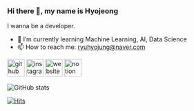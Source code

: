 ### Hi there 👋, my name is Hyojeong
I wanna be a developer.

- 🌱 I’m currently learning Machine Learning, AI, Data Science 
- 📫 How to reach me: ryuhyojung@naver.com 


[<img src='https://cdn.jsdelivr.net/npm/simple-icons@3.0.1/icons/github.svg' alt='github' height='40'>](https://github.com/YOOHYOJEONG)  [<img src='https://cdn.jsdelivr.net/npm/simple-icons@3.0.1/icons/instagram.svg' alt='instagram' height='40'>](https://www.instagram.com/hyo_ya__/)  [<img src='https://cdn.jsdelivr.net/npm/simple-icons@3.0.1/icons/icloud.svg' alt='website' height='40'>](https://iambeginnerdeveloper.tistory.com/)  [<img src='https://cdn.jsdelivr.net/npm/simple-icons@3.0.1/icons/notion.svg' alt='notion' height='40'>](https://iambeginnerdevelope.notion.site/cf7d747d82964f64a772111af68ad5f3)  

![GitHub stats](https://github-readme-stats.vercel.app/api?username=YOOHYOJEONG&show_icons=true)  

[![Hits](https://hits.seeyoufarm.com/api/count/incr/badge.svg?url=https%3A%2F%2Fgithub.com%2FYOOHYOJEONG&count_bg=%2379C83D&title_bg=%23555555&icon=&icon_color=%23E7E7E7&title=visitors&edge_flat=false)](https://hits.seeyoufarm.com)               

